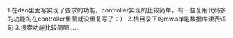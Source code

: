 1.在dao里面写实现了要求的功能，controller实现的比较简单，有一些复用代码多的功能的在controller里面就没重复写了：）
2.根目录下的mw.sql是数据库建表语句
3.搜索功能比较简陋......
